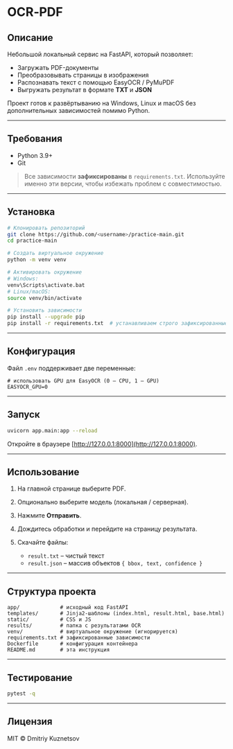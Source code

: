 # OCR‑PDF

## Описание

Небольшой локальный сервис на FastAPI, который позволяет:

* Загружать PDF-документы
* Преобразовывать страницы в изображения
* Распознавать текст с помощью EasyOCR / PyMuPDF
* Выгружать результат в формате **TXT** и **JSON**

Проект готов к развёртыванию на Windows, Linux и macOS без дополнительных зависимостей помимо Python.

---

## Требования

* Python 3.9+
* Git

> Все зависимости **зафиксированы** в `requirements.txt`.
> Используйте именно эти версии, чтобы избежать проблем с совместимостью.

---

## Установка

```bash
# Клонировать репозиторий
git clone https://github.com/<username>/practice-main.git
cd practice-main

# Создать виртуальное окружение
python -m venv venv

# Активировать окружение
# Windows:
venv\Scripts\activate.bat
# Linux/macOS:
source venv/bin/activate

# Установить зависимости
pip install --upgrade pip
pip install -r requirements.txt  # устанавливаем строго зафиксированные версии
```

---

## Конфигурация

Файл `.env` поддерживает две переменные:

```dotenv
# использовать GPU для EasyOCR (0 — CPU, 1 — GPU)
EASYOCR_GPU=0
```

---

## Запуск

```bash
uvicorn app.main:app --reload
```

Откройте в браузере [http://127.0.0.1:8000](http://127.0.0.1:8000).

---

## Использование

1. На главной странице выберите PDF.
2. Опционально выберите модель (локальная / серверная).
3. Нажмите **Отправить**.
4. Дождитесь обработки и перейдите на страницу результата.
5. Скачайте файлы:

   * `result.txt` – чистый текст
   * `result.json` – массив объектов `{ bbox, text, confidence }`

---

## Структура проекта

```
app/             # исходный код FastAPI
templates/       # Jinja2‑шаблоны (index.html, result.html, base.html)
static/          # CSS и JS
results/         # папка с результатами OCR
venv/            # виртуальное окружение (игнорируется)
requirements.txt # зафиксированные зависимости
Dockerfile       # конфигурация контейнера
README.md        # эта инструкция
```

---

## Тестирование

```bash
pytest -q
```

---

## Лицензия

MIT © Dmitriy Kuznetsov
